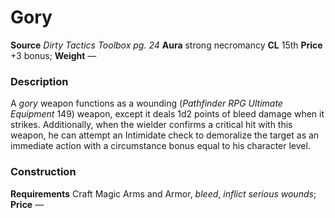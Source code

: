 ﻿---
name: "Gory"
type: "weapon_quality"
price: "+3 bonus"
description: |
  "A _gory_ weapon functions as a wounding (_Pathfinder RPG Ultimate Equipment_ 149) weapon, except it deals 1d2 points of bleed damage when it strikes. Additionally, when the wielder confirms a critical hit with this weapon, he can attempt an Intimidate check to demoralize the target as an immediate action with a circumstance bonus equal to his character level."
---

#  Gory

**Source** _Dirty Tactics Toolbox pg. 24_
**Aura** strong necromancy **CL** 15th
**Price** +3 bonus; **Weight** —

### Description

A _gory_ weapon functions as a wounding (_Pathfinder RPG Ultimate Equipment_ 149) weapon, except it deals 1d2 points of bleed damage when it strikes. Additionally, when the wielder confirms a critical hit with this weapon, he can attempt an Intimidate check to demoralize the target as an immediate action with a circumstance bonus equal to his character level.

### Construction

**Requirements** Craft Magic Arms and Armor, _bleed_, _inflict serious wounds_; **Price** —